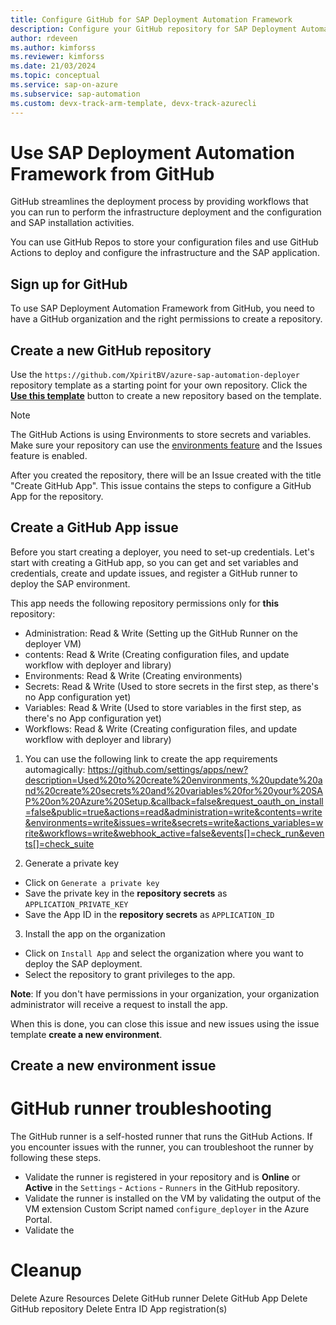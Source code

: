 ```yaml
---
title: Configure GitHub for SAP Deployment Automation Framework
description: Configure your GitHub repository for SAP Deployment Automation Framework.
author: rdeveen
ms.author: kimforss
ms.reviewer: kimforss
ms.date: 21/03/2024
ms.topic: conceptual
ms.service: sap-on-azure
ms.subservice: sap-automation
ms.custom: devx-track-arm-template, devx-track-azurecli
---
```


# Use SAP Deployment Automation Framework from GitHub

GitHub streamlines the deployment process by providing workflows that you can run to perform the infrastructure deployment and the configuration and SAP installation activities.

You can use GitHub Repos to store your configuration files and use GitHub Actions to deploy and configure the infrastructure and the SAP application.

## Sign up for GitHub

To use SAP Deployment Automation Framework from GitHub, you need to have a GitHub organization and the right permissions to create a repository.

## Create a new GitHub repository

Use the `https://github.com/XpiritBV/azure-sap-automation-deployer` repository template as a starting point for your own repository. Click the [**Use this template**](https://github.com/new?template_name=azure-sap-automation-deployer&template_owner=XpiritBV) button to create a new repository based on the template.

> [!NOTE]
>  The GitHub Actions is using Environments to store secrets and variables. Make sure your repository can use the [environments feature](https://docs.github.com/en/actions/deployment/targeting-different-environments/using-environments-for-deployment) and the Issues feature is enabled.

After you created the repository, there will be an Issue created with the title "Create GitHub App". This issue contains the steps to configure a GitHub App for the repository.

## Create a GitHub App issue

Before you start creating a deployer, you need to set-up credentials. Let's start with creating a GitHub app, so you can get and set variables and credentials, create and update issues, and register a GitHub runner to deploy the SAP environment.

This app needs the following repository permissions only for **this** repository:
  - Administration: Read & Write (Setting up the GitHub Runner on the deployer VM)
  - contents: Read & Write (Creating configuration files, and update workflow with deployer and library)
  - Environments: Read & Write (Creating environments)
  - Secrets: Read & Write (Used to store secrets in the first step, as there's no App configuration yet)
  - Variables: Read & Write (Used to store variables in the first step, as there's no App configuration yet)
  - Workflows: Read & Write (Creating configuration files, and update workflow with deployer and library)

1. You can use the following link to create the app requirements automagically: https://github.com/settings/apps/new?description=Used%20to%20create%20environments,%20update%20and%20create%20secrets%20and%20variables%20for%20your%20SAP%20on%20Azure%20Setup.&callback=false&request_oauth_on_install=false&public=true&actions=read&administration=write&contents=write&environments=write&issues=write&secrets=write&actions_variables=write&workflows=write&webhook_active=false&events[]=check_run&events[]=check_suite

2. Generate a private key
  - Click on `Generate a private key`
  - Save the private key in the **repository secrets** as  `APPLICATION_PRIVATE_KEY`
  - Save the App ID in the **repository secrets** as `APPLICATION_ID`

3. Install the app on the organization
  - Click on `Install App` and select the organization where you want to deploy the SAP deployment.
  - Select the repository to grant privileges to the app.

  **Note**: If you don't have permissions in your organization, your organization administrator will receive a request to install the app.

When this is done, you can close this issue and new issues using the issue template **create a new environment**.

## Create a new environment issue




# GitHub runner troubleshooting

The GitHub runner is a self-hosted runner that runs the GitHub Actions. If you encounter issues with the runner, you can troubleshoot the runner by following these steps.

- Validate the runner is registered in your repository and is **Online** or **Active** in the `Settings` - `Actions` - `Runners` in the GitHub repository.
- Validate the runner is installed on the VM by validating the output of the VM extension Custom Script named `configure_deployer` in the Azure Portal.
- Validate the


# Cleanup
Delete Azure Resources
Delete GitHub runner
Delete GitHub App
Delete GitHub repository
Delete Entra ID App registration(s)
